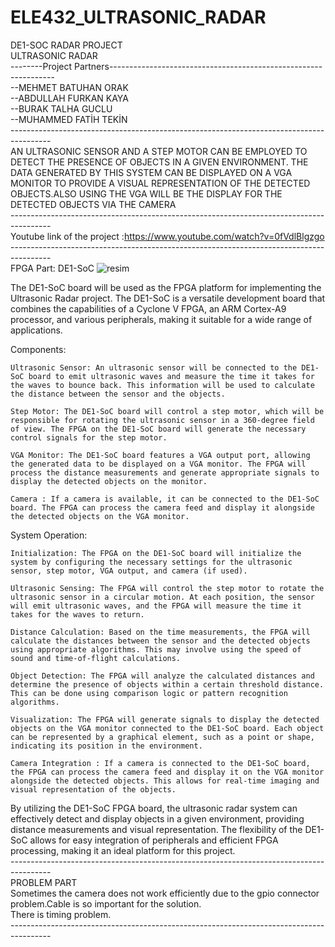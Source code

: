 # ELE432_ULTRASONIC_RADAR
DE1-SOC RADAR PROJECT<br />
ULTRASONIC RADAR<br />
--------Project Partners----------------------------------------------------------------<br />
--MEHMET BATUHAN ORAK<br />--ABDULLAH FURKAN KAYA<br />--BURAK TALHA GUCLU<br />--MUHAMMED FATİH TEKİN<br />
----------------------------------------------------------------------------------------<br />
AN ULTRASONIC SENSOR AND A STEP MOTOR CAN BE EMPLOYED TO DETECT THE PRESENCE OF OBJECTS IN A GIVEN ENVIRONMENT. THE DATA GENERATED BY THIS SYSTEM CAN BE DISPLAYED ON A VGA MONITOR TO PROVIDE A VISUAL REPRESENTATION OF THE DETECTED OBJECTS.ALSO USING THE VGA WILL BE THE DISPLAY  FOR THE DETECTED OBJECTS VIA THE CAMERA <br />
----------------------------------------------------------------------------------------<br />
Youtube link of the project :https://www.youtube.com/watch?v=0fVdlBlgzgo
----------------------------------------------------------------------------------------<br />
FPGA Part: DE1-SoC
![resim](https://github.com/mbatuhanorak/ELE432_ULTRASONIC_RADAR/assets/63021742/bf403399-07c5-4d90-a715-42432058ae75)


The DE1-SoC board will be used as the FPGA platform for implementing the Ultrasonic Radar project. The DE1-SoC is a versatile development board that combines the capabilities of a Cyclone V FPGA, an ARM Cortex-A9 processor, and various peripherals, making it suitable for a wide range of applications.

Components:

    Ultrasonic Sensor: An ultrasonic sensor will be connected to the DE1-SoC board to emit ultrasonic waves and measure the time it takes for the waves to bounce back. This information will be used to calculate the distance between the sensor and the objects.

    Step Motor: The DE1-SoC board will control a step motor, which will be responsible for rotating the ultrasonic sensor in a 360-degree field of view. The FPGA on the DE1-SoC board will generate the necessary control signals for the step motor.

    VGA Monitor: The DE1-SoC board features a VGA output port, allowing the generated data to be displayed on a VGA monitor. The FPGA will process the distance measurements and generate appropriate signals to display the detected objects on the monitor.

    Camera : If a camera is available, it can be connected to the DE1-SoC board. The FPGA can process the camera feed and display it alongside the detected objects on the VGA monitor.

System Operation:

    Initialization: The FPGA on the DE1-SoC board will initialize the system by configuring the necessary settings for the ultrasonic sensor, step motor, VGA output, and camera (if used).

    Ultrasonic Sensing: The FPGA will control the step motor to rotate the ultrasonic sensor in a circular motion. At each position, the sensor will emit ultrasonic waves, and the FPGA will measure the time it takes for the waves to return.

    Distance Calculation: Based on the time measurements, the FPGA will calculate the distances between the sensor and the detected objects using appropriate algorithms. This may involve using the speed of sound and time-of-flight calculations.

    Object Detection: The FPGA will analyze the calculated distances and determine the presence of objects within a certain threshold distance. This can be done using comparison logic or pattern recognition algorithms.

    Visualization: The FPGA will generate signals to display the detected objects on the VGA monitor connected to the DE1-SoC board. Each object can be represented by a graphical element, such as a point or shape, indicating its position in the environment.

    Camera Integration : If a camera is connected to the DE1-SoC board, the FPGA can process the camera feed and display it on the VGA monitor alongside the detected objects. This allows for real-time imaging and visual representation of the objects.

By utilizing the DE1-SoC FPGA board, the ultrasonic radar system can effectively detect and display objects in a given environment, providing distance measurements and visual representation. The flexibility of the DE1-SoC allows for easy integration of peripherals and efficient FPGA processing, making it an ideal platform for this project.<br />
----------------------------------------------------------------------------------------<br />
PROBLEM PART<br />
Sometimes the camera does not work efficiently due to the gpio connector problem.Cable is so important for the solution.<br />
There is timing problem.<br />
----------------------------------------------------------------------------------------<br />
